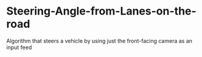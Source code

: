 # Steering-Angle-from-Lanes-on-the-road
Algorithm that steers a vehicle by using just the front-facing camera as an input feed
